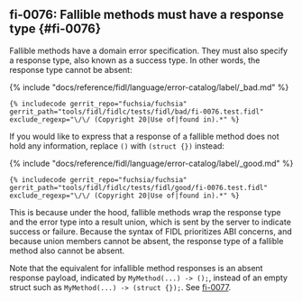 ## fi-0076: Fallible methods must have a response type {#fi-0076}

<!-- TODO(fxbug.dev/88366): Flexible but infallible methods also need a response
     type and should be documented here. -->

Fallible methods have a domain error specification. They must also specify
a response type, also known as a success type. In other words, the response type
cannot be absent:

{% include "docs/reference/fidl/language/error-catalog/label/_bad.md" %}

```fidl
{% includecode gerrit_repo="fuchsia/fuchsia" gerrit_path="tools/fidl/fidlc/tests/fidl/bad/fi-0076.test.fidl" exclude_regexp="\/\/ (Copyright 20|Use of|found in).*" %}
```

If you would like to express that a response of a fallible method does not
hold any information, replace `()` with `(struct {})` instead:

{% include "docs/reference/fidl/language/error-catalog/label/_good.md" %}

```fidl
{% includecode gerrit_repo="fuchsia/fuchsia" gerrit_path="tools/fidl/fidlc/tests/fidl/good/fi-0076.test.fidl" exclude_regexp="\/\/ (Copyright 20|Use of|found in).*" %}
```

This is because under the hood, fallible methods wrap the response type and the
error type into a result union, which is sent by the server to indicate success
or failure. Because the syntax of FIDL prioritizes ABI concerns, and because
union members cannot be absent, the response type of a fallible method also
cannot be absent.

Note that the equivalent for infallible method responses is an absent response
payload, indicated by `MyMethod(...) -> ();`, instead of an empty struct such as
`MyMethod(...) -> (struct {});`. See [fi-0077](#fi-0077).

